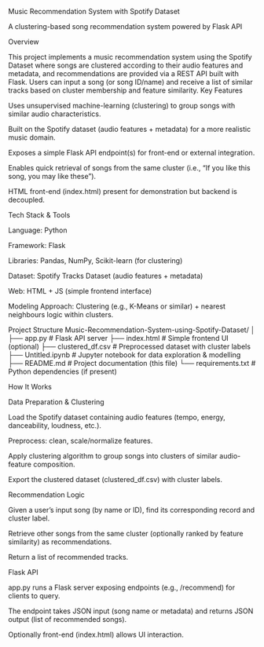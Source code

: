 Music Recommendation System with Spotify Dataset

A clustering-based song recommendation system powered by Flask API

Overview

This project implements a music recommendation system using the Spotify Dataset where songs are clustered according to their audio features and metadata, and recommendations are provided via a REST API built with Flask.
Users can input a song (or song ID/name) and receive a list of similar tracks based on cluster membership and feature similarity.
Key Features

Uses unsupervised machine-learning (clustering) to group songs with similar audio characteristics.

Built on the Spotify dataset (audio features + metadata) for a more realistic music domain.

Exposes a simple Flask API endpoint(s) for front-end or external integration.

Enables quick retrieval of songs from the same cluster (i.e., “If you like this song, you may like these”).

HTML front-end (index.html) present for demonstration but backend is decoupled.

Tech Stack & Tools

Language: Python

Framework: Flask

Libraries: Pandas, NumPy, Scikit-learn (for clustering)

Dataset: Spotify Tracks Dataset (audio features + metadata)

Web: HTML + JS (simple frontend interface)

Modeling Approach: Clustering (e.g., K-Means or similar) + nearest neighbours logic within clusters.

Project Structure
Music-Recommendation-System-using-Spotify-Dataset/
│
├── app.py                   # Flask API server
├── index.html               # Simple frontend UI (optional)
├── clustered_df.csv         # Preprocessed dataset with cluster labels
├── Untitled.ipynb           # Jupyter notebook for data exploration & modelling
├── README.md                # Project documentation (this file)
└── requirements.txt         # Python dependencies (if present)

How It Works

Data Preparation & Clustering

Load the Spotify dataset containing audio features (tempo, energy, danceability, loudness, etc.).

Preprocess: clean, scale/normalize features.

Apply clustering algorithm to group songs into clusters of similar audio-feature composition.

Export the clustered dataset (clustered_df.csv) with cluster labels.

Recommendation Logic

Given a user’s input song (by name or ID), find its corresponding record and cluster label.

Retrieve other songs from the same cluster (optionally ranked by feature similarity) as recommendations.

Return a list of recommended tracks.

Flask API

app.py runs a Flask server exposing endpoints (e.g., /recommend) for clients to query.

The endpoint takes JSON input (song name or metadata) and returns JSON output (list of recommended songs).

Optionally front-end (index.html) allows UI interaction.
